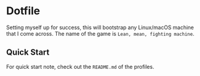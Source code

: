 # Dotfile

Setting myself up for success, this will bootstrap any Linux/macOS machine that I come across. The name of the game is `Lean, mean, fighting machine`.

## Quick Start

For quick start note, check out the `README.md` of the profiles.

